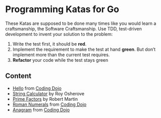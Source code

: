 # Programming Katas for Go

These Katas are supposed to be done many times like you would learn a craftsmanship, the Software Craftsmanship.
Use TDD, test-driven development to invent your solution to the problem:

1. Write the test first, it should be **red**.
2. Implement the requirement to make the test at hand **green**.
   But don’t implement more than the current test requires.
3. **Refactor** your code while the test stays green

## Content

- [Hello](hello/KATA.md) from [Coding Dojo](https://codingdojo.org/)
- [String Calculator](stringcalculator/KATA.md) by Roy Osherove
- [Prime Factors](primefactors/KATA.md) by Robert Martin
- [Roman Numerals](roman/KATA.md) from [Coding Dojo](https://codingdojo.org/)
- [Anagram](anagram/KATA.md) from [Coding Dojo](https://codingdojo.org/)